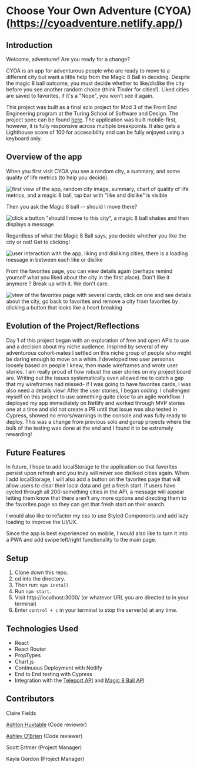 # Choose Your Own Adventure (CYOA)(https://cyoadventure.netlify.app/)


## Introduction

Welcome, adventurer! Are you ready for a change?

CYOA is an app for adventurous people who are ready to move to a different city but want a little help from the Magic 8 Ball in deciding.
Despite the magic 8 ball outcome, you must decide whether to like/dislike the city before you see another random choice (think Tinder for cities!). Liked cities are saved to favorites, if it's a "Nope", you won’t see it again.

This project was built as a final solo project for Mod 3 of the Front End Engineering program at the Turing School of Software and Design. The project spec can be found [here](https://frontend.turing.edu/projects/module-3/niche-audience.html). The application was built mobile-first, however, it is fully responsive across multiple breakpoints. It also gets a Lighthouse score of 100 for accessibility and can be fully enjoyed using a keyboard only. 


## Overview of the app

When you first visit CYOA you see a random city, a summary, and some quality of life metrics (to help you decide).

![first view of the app, random city image, summary, chart of quality of life metrics, and a magic 8 ball, tap bar with "like and dislike" is visible](https://user-images.githubusercontent.com/79113236/128794421-45715150-43d8-4df8-affc-f28275819608.gif)

Then you ask the Magic 8 ball -- should I move there?

![click a button "should I move to this city", a magic 8 ball shakes and then displays a message](https://user-images.githubusercontent.com/79113236/128794467-e94402ca-b896-458a-a6ba-13db4db57afc.gif)

Regardless of what the Magic 8 Ball says, you decide whether you like the city or not! Get to clicking!

![user interaction with the app, liking and disliking cities, there is a loading message in between each like or dislike](https://user-images.githubusercontent.com/79113236/128798635-2c213b22-5aed-43fa-8de3-dcf22a77ff4a.gif)

From the favorites page, you can view details again (perhaps remind yourself what you liked about the city in the first place). Don't like it anymore ? Break up with it. We don't care.

![view of the favorites page with several cards, click on one and see details about the city, go back to favorites and remove a city from favorites by clicking a button that looks like a heart breaking](https://user-images.githubusercontent.com/79113236/128798766-c120a4df-40ee-478b-857d-dc62eb543150.gif)

## Evolution of the Project/Reflections
Day 1 of this project began with an exploration of free and open APIs to use and a decision about my niche audience. Inspired by several of my adventurous cohort-mates I settled on this niche group of people who might be daring enough to move on a whim. I developed two user personas loosely based on people I knew, then made wireframes and wrote user stories. I am really proud of how robust the user stories on my project board are. Writing out the issues systematically even allowed me to catch a gap that my wireframes had missed- if I was going to have favorites cards, I was also need a details view! After the user stories, I began coding. I challenged myself on this project to use something quite close to an agile workflow. I deployed my app immediately on Netlify and worked through MVP stories one at a time and did not create a PR until that issue was also tested in Cypress, showed no errors/warnings in the console and was fully ready to deploy. This was a change from previous solo and gorup projects where the bulk of the testing was done at the end and I found it to be extremely rewarding!

## Future Features

In future, I hope to add localStorage to the application so that favorites persist upon refresh and you truly will never see disliked cities again. When I add localStorage, I will also add a button on the favorites page that will allow users to clear their local data and get a fresh start. If users have cycled through all 200-something cities in the API, a message will appear letting them know that there aren't any more options and directing them to the favorites page so they can get that fresh start on their search.

I would also like to refactor my css to use Styled Components and add lazy loading to improve the UI/UX.

Since the app is best experienced on mobile, I would also like to turn it into a PWA and add swipe left/right functionality to the main page.

## Setup

1. Clone down this repo.
2. cd into the directory.
3. Then run: `npm install`
4. Run `npm start`.
5. Visit http://localhost:3000/ (or whatever URL you are directed to in your terminal)
6. Enter `control + c` in your terminal to stop the server(s) at any time.

## Technologies Used

- React
- React Router
- PropTypes
- Chart.js
- Continuous Deployment with Netlify
- End to End testing with Cypress
- Integration with the [Teleport API](https://developers.teleport.org/api/) and [Magic 8 Ball API](https://8ball.delegator.com/)

## Contributors

Claire Fields

[Ashton Huxtable](https://github.com/ashton-huxtable) (Code reviewer)

[Ashley O'Brien](https://github.com/AshleyOh-bit) (Code reviewer)

Scott Ertmer (Project Manager)

Kayla Gordon (Project Manager)
